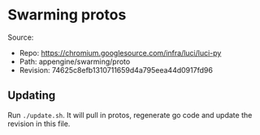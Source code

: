 # Swarming protos

Source:

*   Repo: https://chromium.googlesource.com/infra/luci/luci-py
*   Path: appengine/swarming/proto
*   Revision: 74625c8efb1310711659d4a795eea44d0917fd96

## Updating

Run `./update.sh`. It will pull in protos, regenerate go code and update the
revision in this file.
